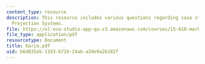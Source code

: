 ```yaml
---
content_type: resource
description: This resource includes various questions regarding case study of Barco
  Projection Systems.
file: https://ol-ocw-studio-app-qa.s3.amazonaws.com/courses/15-810-marketing-management-fall-2004/b6d035eb1193b71924aba34e9a26182f_barco.pdf
file_type: application/pdf
resourcetype: Document
title: barco.pdf
uid: b6d035eb-1193-b719-24ab-a34e9a26182f
---
```

